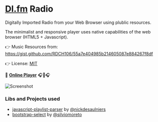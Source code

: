 # [DI.fm](https://www.di.fm/) Radio

Digitally Imported Radio from your Web Browser using plublic resources.

The minimalist and responsive player uses native capabilities of the web browser (HTML5 + Javascript).

👉 Music Resources from: https://gist.github.com/RDCH106/55a7e404985b214605087e884267f8df

👉 License: [MIT](https://github.com/RDCH106/di-fm-radio/blob/master/LICENSE)

👀 **[Online Player](https://rawgit.com/RDCH106/di-fm-radio/master/di-player.html)** 🎧🎵🎧

![Screenshot](https://rawgit.com/RDCH106/di-fm-radio/master/img/di-fm-radio-screenshot.PNG)

### Libs and Projects used

- [javascript-playlist-parser](https://github.com/nickdesaulniers/javascript-playlist-parser) by [@nickdesaulniers](https://github.com/nickdesaulniers)
- [bootstrap-select](https://github.com/silviomoreto/bootstrap-select) by [@silviomoreto](https://github.com/silviomoreto)
